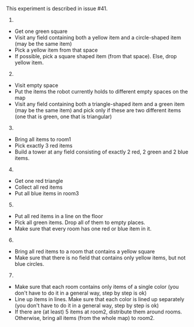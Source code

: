 This experiment is described in issue #41.


1.
- Get one green square 
- Visit any field containing both a yellow item and a circle-shaped item (may be the same item)
- Pick a yellow item from that space
- If possible, pick a square shaped item (from that space). Else, drop yellow item.


2.
 - Visit empty space
 - Put the items the robot currently holds to different empty spaces on the map
 - Visit any field containing both a triangle-shaped item and a green item (may be the same item) and pick only if these are two different items (one that is green, one that is triangular)
 
 
 
3.
 - Bring all items to room1 
 - Pick exactly 3 red items
 - Build a tower at any field consisting of exactly 2 red, 2 green and 2 blue items.
 
 
 4.
 - Get one red triangle
 - Collect all red items
 - Put all blue items in room3
 
 
5.
 - Put all red items in a line on the floor
 - Pick all green items. Drop all of them to empty places.
 - Make sure that every room has one red or blue item in it. 
 

6.
 - Bring all red items to a room that contains a yellow square
 - Make sure that there is no field that contains only yellow items, but not blue circles.


7.
 - Make sure that each room contains only items of a single color (you don't have to do it in a general way, step by step is ok)
 - Line up items in lines. Make sure that each color is lined up separately (you don't have to do it in a general way, step by step is ok)
 - If there are (at least) 5 items at room2, distribute them around rooms. Otherwise, bring all items (from the whole map) to room2.
 
 
 
 